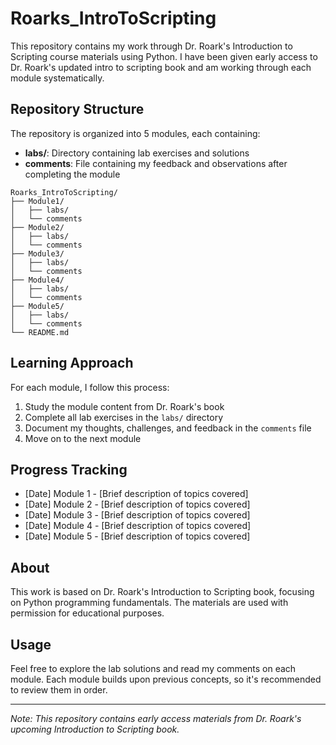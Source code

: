 # Roarks_IntroToScripting

This repository contains my work through Dr. Roark's Introduction to Scripting course materials using Python. I have been given early access to Dr. Roark's updated intro to scripting book and am working through each module systematically.

## Repository Structure

The repository is organized into 5 modules, each containing:
- **labs/**: Directory containing lab exercises and solutions
- **comments**: File containing my feedback and observations after completing the module

```
Roarks_IntroToScripting/
├── Module1/
│   ├── labs/
│   └── comments
├── Module2/
│   ├── labs/
│   └── comments
├── Module3/
│   ├── labs/
│   └── comments
├── Module4/
│   ├── labs/
│   └── comments
├── Module5/
│   ├── labs/
│   └── comments
└── README.md
```

## Learning Approach

For each module, I follow this process:
1. Study the module content from Dr. Roark's book
2. Complete all lab exercises in the `labs/` directory
3. Document my thoughts, challenges, and feedback in the `comments` file
4. Move on to the next module

## Progress Tracking

- [Date] Module 1 - [Brief description of topics covered]
- [Date] Module 2 - [Brief description of topics covered]
- [Date] Module 3 - [Brief description of topics covered]
- [Date] Module 4 - [Brief description of topics covered]
- [Date] Module 5 - [Brief description of topics covered]

## About

This work is based on Dr. Roark's Introduction to Scripting book, focusing on Python programming fundamentals. The materials are used with permission for educational purposes.

## Usage

Feel free to explore the lab solutions and read my comments on each module. Each module builds upon previous concepts, so it's recommended to review them in order.

---

*Note: This repository contains early access materials from Dr. Roark's upcoming Introduction to Scripting book.*